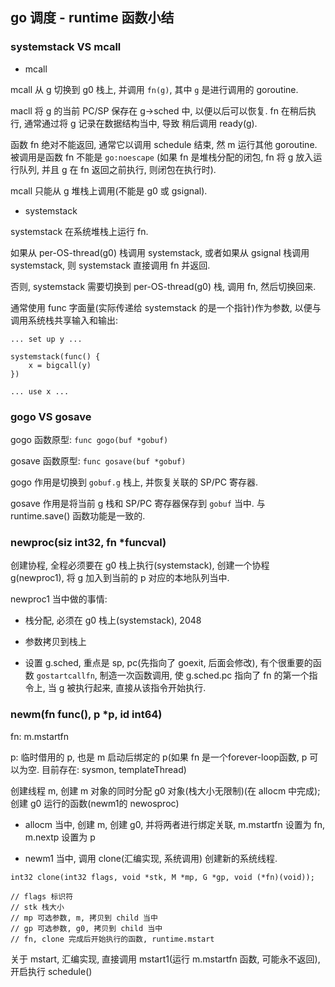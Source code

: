 ## go 调度 - runtime 函数小结

### systemstack VS mcall

- mcall

mcall 从 g 切换到 g0 栈上, 并调用 `fn(g)`, 其中 `g` 是进行调用的 goroutine. 

macll 将 g 的当前 PC/SP 保存在 g->sched 中, 以便以后可以恢复. fn 在稍后执行, 通常通过将 g 记录在数据结构当中, 导致
稍后调用 ready(g).

函数 fn 绝对不能返回, 通常它以调用 schedule 结束, 然 m 运行其他 goroutine. 被调用是函数 fn 不能是 `go:noescape`
(如果 fn 是堆栈分配的闭包, fn 将 g 放入运行队列, 并且 g 在 fn 返回之前执行, 则闭包在执行时).

mcall 只能从 g 堆栈上调用(不能是 g0 或 gsignal). 

- systemstack

systemstack 在系统堆栈上运行 fn. 

如果从 per-OS-thread(g0) 栈调用 systemstack, 或者如果从 gsignal 栈调用 systemstack, 则 systemstack 直接调用
fn 并返回.

否则, systemstack 需要切换到 per-OS-thread(g0) 栈, 调用 fn, 然后切换回来.

通常使用 func 字面量(实际传递给 systemstack 的是一个指针)作为参数, 以便与调用系统栈共享输入和输出:

```cgo
... set up y ...

systemstack(func() {
    x = bigcall(y)
})

... use x ...
```

### gogo VS gosave

gogo 函数原型: `func gogo(buf *gobuf)`

gosave 函数原型: `func gosave(buf *gobuf)`

gogo 作用是切换到 `gobuf.g` 栈上, 并恢复关联的 SP/PC 寄存器.

gosave 作用是将当前 g 栈和 SP/PC 寄存器保存到 `gobuf` 当中. 与 runtime.save() 函数功能是一致的.

### newproc(siz int32, fn *funcval)

创建协程, 全程必须要在 g0 栈上执行(systemstack), 创建一个协程 g(newproc1), 将 g 加入到当前的 p 对应的本地队列当中.

newproc1 当中做的事情:

- 栈分配, 必须在 g0 栈上(systemstack), 2048

- 参数拷贝到栈上

- 设置 g.sched, 重点是 sp, pc(先指向了 goexit, 后面会修改), 有个很重要的函数 `gostartcallfn`, 制造一次函数调用, 
使 g.sched.pc 指向了 fn 的第一个指令上, 当 g 被执行起来, 直接从该指令开始执行.

### newm(fn func(), p *p, id int64)

fn: m.mstartfn 

p: 临时借用的 p, 也是 m 启动后绑定的 p(如果 fn 是一个forever-loop函数, p 可以为空. 目前存在: sysmon, templateThread)

创建线程 m, 创建 m 对象的同时分配 g0 对象(栈大小无限制)(在 allocm 中完成); 创建 g0 运行的函数(newm1的 newosproc)

- allocm 当中, 创建 m, 创建 g0, 并将两者进行绑定关联, m.mstartfn 设置为 fn, m.nextp 设置为 p

- newm1 当中, 调用 clone(汇编实现, 系统调用) 创建新的系统线程.

```
int32 clone(int32 flags, void *stk, M *mp, G *gp, void (*fn)(void));

// flags 标识符
// stk 栈大小
// mp 可选参数, m, 拷贝到 child 当中
// gp 可选参数, g0, 拷贝到 child 当中
// fn, clone 完成后开始执行的函数, runtime.mstart
```

关于 mstart, 汇编实现, 直接调用 mstart1(运行 m.mstartfn 函数, 可能永不返回), 开启执行 schedule()
